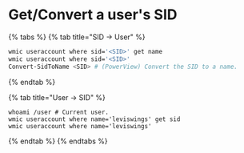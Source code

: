 # Get/Convert a user's SID

{% tabs %}
{% tab title="SID -> User" %}
```bash
wmic useraccount where sid='<SID>' get name
wmic useraccount where sid='<SID>'
Convert-SidToName <SID> # (PowerView) Convert the SID to a name.
```
{% endtab %}

{% tab title="User -> SID" %}
```shell
whoami /user # Current user.
wmic useraccount where name='leviswings' get sid
wmic useraccount where name='leviswings'
```
{% endtab %}
{% endtabs %}
